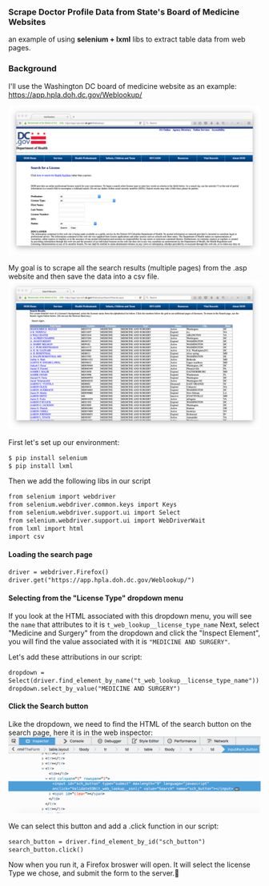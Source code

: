 ### Scrape Doctor Profile Data from State's Board of Medicine Websites

an example of using **selenium + lxml** libs to extract table data from web pages.

### Background

I'll use the Washington DC board of medicine website as an example: https://app.hpla.doh.dc.gov/Weblookup/

![](.//img/dc.png)

My goal is to scrape all the search results (multiple pages) from the .asp website and then save the data into a csv file.
![](.//img/table.png)

First let's set up our environment:

```
$ pip install selenium
$ pip install lxml
```
Then we add the following libs in our script
```
from selenium import webdriver
from selenium.webdriver.common.keys import Keys
from selenium.webdriver.support.ui import Select
from selenium.webdriver.support.ui import WebDriverWait
from lxml import html
import csv
```

#### Loading the search page
```
driver = webdriver.Firefox()
driver.get("https://app.hpla.doh.dc.gov/Weblookup/")
```
#### Selecting from the "License Type" dropdown menu
If you look at the HTML associated with this dropdown menu, you will see the ```name``` that attributes to it is ```t_web_lookup__license_type_name```
Next, select "Medicine and Surgery" from the dropdown and click the "Inspect Element", you will find the value associated with it is ```"MEDICINE AND SURGERY"```.

Let's add these attributions in our script:
```
dropdown = Select(driver.find_element_by_name("t_web_lookup__license_type_name"))
dropdown.select_by_value("MEDICINE AND SURGERY")
```
#### Click the Search button
Like the dropdown, we need to find the HTML of the search button on the search page, here it is in the web inspector:
![](.//img/id.png)

We can select this button and add a .click function in our script:
```
search_button = driver.find_element_by_id("sch_button")
search_button.click()
```
Now when you run it, a Firefox broswer will open. It will select the license Type we chose, and submit the form to the server.:musical_note:
